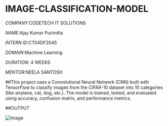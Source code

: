 # IMAGE-CLASSIFICATION-MODEL

*COMPANY*:CODETECH IT SOLUTIONS

*NAME*:Ajay Kumar Purimitla

*INTERN ID*:CT04DF2045

*DOMAIN*:Machine Learning

*DURATION*: 4 WEEKS

*MENTOR*:NEELA SANTOSH

##This project uses a Convolutional Neural Network (CNN) built with TensorFlow to classify images from the CIFAR-10 dataset into 10 categories (like airplane, cat, dog, etc.). The model is trained, tested, and evaluated using accuracy, confusion matrix, and performance metrics.

##OUTPUT

![Image](https://github.com/user-attachments/assets/0bed913a-9535-4e3c-9bf2-27f0e79b4043)

